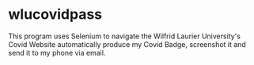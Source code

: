 # wlucovidpass
This program uses Selenium to navigate the Wilfrid Laurier University's Covid Website automatically produce my Covid Badge, screenshot it and send it to my phone via email.
